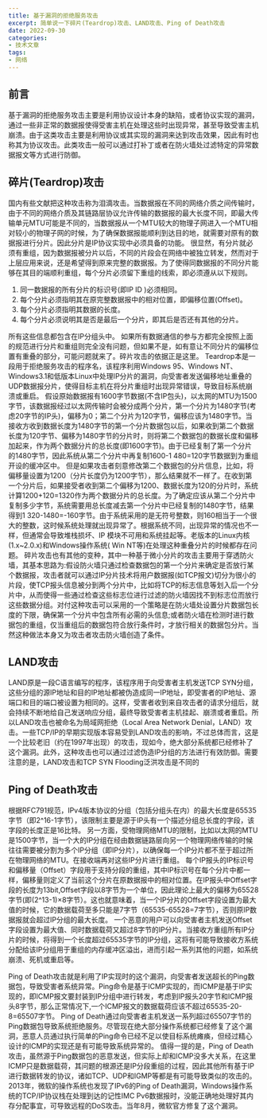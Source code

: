 ```yaml
---
title: 基于漏洞的拒绝服务攻击
excerpt: 简单说一下碎片(Teardrop)攻击、LAND攻击、Ping of Death攻击
date: 2022-09-30
categories:
- 技术文章
tags:
- 网络
---
```



## 前言
基于漏洞的拒绝服务攻击主要是利用协议设计本身的缺陷，或者协议实现的漏洞，通过一些非正常的数据报使得受害主机在处理这些时出现异常，甚至导致受害主机崩溃。由于这类攻击主要是利用协议或其实现的漏洞来达到攻击效果，因此有时也称其为协议攻击。此类攻击一般可以通过打补丁或者在防火墙处过滤特定的异常数据报文等方式进行防御。

## 碎片(Teardrop)攻击
国内有些文献把这种攻击称为泪滴攻击。当数据报在不同的网络介质之间传输时，由于不同的网络介质及其链路层协议允许传输的数据报的最大长度不同，即最大传输单元MTU可能是不同的，当数据报从一个MTU较大的物理子网进入一个MTU相对较小的物理子网的时候，为了确保数据报能顺利到达目的地，就需要对原有的数据报进行分片。因此分片是IP协议实现中必须具备的功能。
很显然，有分片就必须有重组，因为数据报被分片以后，不同的片段会在网络中被独立转发，然而对于上层应用来说，还是希望得到原来完整的数据报。为了使得同数据报的不同分片能够在其目的端顺利重组，每个分片必须留下重组的线索，即必须遵从以下规则。
1. 同一数据报的所有分片的标识号(即IP ID )必须相同。
2. 每个分片必须指明其在原完整数据报中的相对位置，即偏移位置(Offset)。
3. 每个分片必须指明其数据的长度。
4. 每个分片必须说明其是否是最后一个分片，即其后是否还有其他的分片。

所有这些信息都包含在IP分组头中。
如果所有数据通信的参与方都完全按照上面的规范进行分片和重组则完全没有问题，但如果不是，如有意让不同分片的偏移位置有重叠的部分，可能问题就来了。碎片攻击的依据正是这里。
Teardrop本是一段用于拒绝服务攻击的程序名，该程序利用Windows 95、Windows NT、Windows3.1和低版本Linux中处理IP分片的漏洞，向受害者发送偏移地址重叠的UDP数据报分片，使得目标主机在将分片重组时出现异常错误，导致目标系统崩溃或重启。
假设原始数据报有1600字节数据(不含IP包头)，以太网的MTU为1500字节，该数据报经过以太网传输时会被分成两个分片，第一个分片为1480字节(考虑20字节的IP头)，偏移为0；第二个分片为120字节，偏移应该为1480字节。当接收方收到数据长度为1480字节的第一个分片数据包以后，如果收到第二个数据长度为120字节、偏移为1480字节的分片时，则将第二个数据包的数据长度和偏移加起来，作为两个数据分片的总长度(即1600字节)。由于已经复制了第一个分片的1480字节，因此系统从第二个分片中再复制1600-1 480=120字节数据到为重组开设的缓冲区中。
但是如果攻击者刻意修改第二个数据包的分片信息，比如，将偏移量设置为1200（分片长度仍为1200字节），那么结果就不一样了。在收到第一个分片后，如果接受者收到第二个偏移为1200、数据长度为120的分片时，系统计算1200+120=1320作为两个数据分片的总长度。为了确定应该从第二个分片中复制多少字节，系统需要用总长度减去第一个分片中已经复制的1480字节，结果得到1 320-1480=-160字节。由于系统采用的是无符号整数，则160相当于一个很大的整数，这时候系统处理就出现异常了。根据系统不同，出现异常的情况也不一样，但通常会导致堆栈损坏、IP 模块不可用和系统挂起等。老版本的Linux内核(1.x~2.0.x)和Windows操作系统( Win NT等)在处理这种重叠分片的时候都存在问题。
碎片攻击也有其他的变种，其中一种基于微小分片的攻击主要用于穿透防火墙，其基本思路为:假设防火墙只通过检查数据包的第一个分片来确定是否放行某个数据报，攻击者就可以通过IP分片技术将用户数据报(如TCP报文)切分为很小的片段，使TCP报头信息被分到两个分片中，比如将TCP的标志信息等划入后一个分片中，从而使得一些通过检查这些标志位进行过滤的防火墙因找不到标志位而放行这些数据分组。对付这种攻击可以采用的一个策略是在防火墙处设置分片数据包长度的下限，确保第一个分片中包含所有必需的头信息;或者防火墙在检测时进行数据包的重组，仅当重组后的数据包符合放行条件时，才放行相关的数据包分片。当然这种做法本身又为攻击者攻击防火墙创造了条件。

## LAND攻击
LAND原是一段C语言编写的程序，该程序用于向受害者主机发送TCP SYN分组，这些分组的源IP地址和目的IP地址都被伪造成同一IP地址，即受害者的IP地址、源端口和目的端口被设置为相同的。这样，受害者收到来自攻击者的请求分组后，就会持续不断地给自己发送响应分组，最终导致受害者主机挂起、崩溃或者重启。所以LAND攻击也被命名为局域网拒绝（Local Area Network Denial，LAND）攻击。一些TCP/IP的早期实现版本容易受到LAND攻击的影响，不过总体而言，这是一个比较老旧（约在1997年出现）的攻击，现如今，绝大部分系统都已经修补了这个漏洞。此外，这种攻击也可以通过过滤伪造IP分组的方法进行有效防御。需要注意的是，LAND攻击和TCP SYN Flooding泛洪攻击是不同的

## Ping of Death攻击
根据RFC791规范，IPv4版本协议的分组（包括分组头在内）的最大长度是65535字节（即2^16-1字节），该限制主要是源于IP头有一个描述分组总长度的字段，该字段的长度正是16比特。
另一方面，受物理网络MTU的限制，比如以太网的MTU是1500字节，当一个大的IP分组在经由数据链路层向另一个物理网络传输的时候往往需要被分割为多个IP分组（即IP分片），以确保每一个IP分片都不至于超过所在物理网络的MTU。在接收端再对这些IP分片进行重组。
每个IP报头的IP标识号和偏移量（Offset）字段用于支持分段的重组，其中IP标识号在每个分片中都一样，偏移量则定义了当前这个分片在原数据报中的相对位置。在IP报头中Offset字段的长度为13bit,Offset字段以8字节为一个单位，因此理论上最大的偏移为65528字节(即(2^13-1)×8字节）。这也就意味着，当一个IP分片的Offset字段设置为最大值的时候，它的数据载荷至多只能是7字节（65535-65528=7字节），否则原IP数据报就会超过IP分组的最大长度。
一个恶意的用户可以向受害者主机发送Offset字段设置为最大值、同时数据载荷又超过8字节的IP分片。当接收方重组所有IP分片的时候，将得到一个长度超过65535字节的IP分组，这将有可能导致接收方系统分配给该IP分组用于重组的内存缓冲区溢出，进而引起一系列其他的问题，如系统崩溃、死机或重启等。

Ping of Death攻击就是利用了IP实现时的这个漏洞，向受害者发送超长的Ping数据包，导致受害者系统异常。Ping命令是基于ICMP实现的，而ICMP是基于IP实现的，即ICMP报文要封装到IP分组中进行转发，考虑到IP报头20字节和ICMP报头8字节，那么正常情况下,一个ICMP报文的数据载荷应该不超过65535-20-8=65507字节。 Ping of Death通过向受害者主机发送一系列超过65507字节的Ping数据包导致系统拒绝服务。尽管现在绝大部分操作系统都已经修复了这个漏洞，恶意人员通过执行简单的Ping命令已经不足以使目标系统瘫痪，但经过精心设计的ICMP的实现还是有可能导致系统异常的。
值得一提的是，Ping of Death攻击，虽然源于Ping数据包的恶意发送，但实际上却和ICMP没多大关系，在这里ICMP只是数据载荷，其问题的根源还是IP分段重组的过程，因此其他所有基于IP进行数据转发的协议，诸如TCP、UDP和IGMP等都是有可能导致类似的攻击的。
2013年，微软的操作系统也发现了IPv6的Ping of Death漏洞，Windows操作系统的TCP/IP协议栈在处理到达的记性IMC Pv6数据报时，没能正确地处理好其内存分配事宜，可导致远程的DoS攻击。当年8月，微软官方修复了这个漏洞。